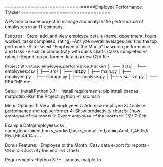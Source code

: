 ================================Employee Performance Tracker================================


A Python console project to manage and analyze the performance of employees in an IT company.


Features:
-Store, add, and view employee details (name, department, hours worked, tasks completed, rating)
-Analyze overall averages and find the top performer
-Auto-select "Employee of the Month" based on performance and tasks
-Visualize productivity with quick charts (tasks completed vs rating)
-Export top performer data to a new CSV file


Project Structure:
employee_performance_tracker/
│
├── data/
│   └── employees.csv
│
├── src/
│   ├── __init__.py
│   ├── main.py
│   ├── employee.py
│   ├── storage.py
│   ├── analysis.py
│   ├── visualize.py
│
└── README.md


Setup:
-Install Python 3.7+
-Install requirements:
pip install pandas matplotlib
-Run the Project:
python -m src.main


Menu Options:
1: View all employees
2: Add new employee
3: Analyze performance and top performer
4: Show productivity chart
5: Show employee of the month
6: Export employee of the month to CSV
7: Exit


Example Data(employees.csv):
name,department,hours_worked,tasks_completed,rating
Amit,IT,46,15,5
Riya,HR,44,14,5
...


Bonus Features:
-Employee of the Month
-Easy data export for reports
-Clear productivity bar and line charts


Requirements:
-Python 3.7+
-pandas, matplotlib


